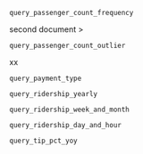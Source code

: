 

```@docs
query_passenger_count_frequency
```

second document > 

```@docs
query_passenger_count_outlier
```

xx

```@docs
query_payment_type
```

```@docs
query_ridership_yearly
```


```@docs
query_ridership_week_and_month
```


```@docs
query_ridership_day_and_hour
```

```@docs
query_tip_pct_yoy
```
